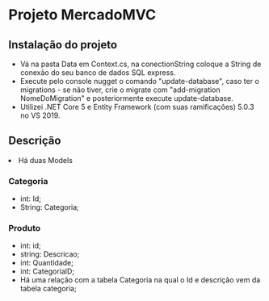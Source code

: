 # Projeto MercadoMVC

## Instalação do projeto
<ul>
 <li> Vá na pasta Data em Context.cs, na conectionString coloque a String de conexão do seu banco de dados SQL express.</li>
 <li> Execute pelo console nugget o comando "update-database", caso ter o migrations - se não tiver, crie o migrate com "add-migration NomeDoMigration" e posteriormente execute update-database.</li>
 <li> Utilizei .NET Core 5 e Entity Framework (com suas ramificações) 5.0.3 no VS 2019.</li>
</ul>

## Descrição

 <li> 
  Há duas Models
 </li>
 
 ### Categoria
 <ul>
 <li> int: Id; </li>
  <li> String: Categoria; </li>
  </ul>
  
  ### Produto
  <ul>
   <li> int: id; </li>
    <li> string: Descricao; </li>
     <li> int: Quantidade; </li>
      <li> int: CategoriaID; </li>
       <li> Há uma relação com a tabela Categoria na qual o Id e descrição vem da tabela categoria; </li>
  </ul>
